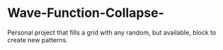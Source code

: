 # Wave-Function-Collapse-
Personal project that fills a grid with any random, but available, block to create new patterns.

